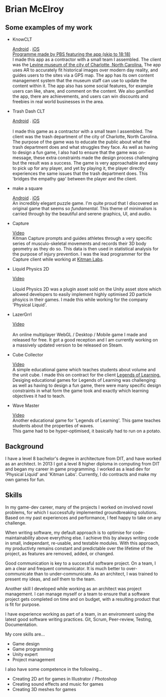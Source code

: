 # Brian McElroy

## Some examples of my work

* KnowCLT

	[Android](https://play.google.com/store/apps/details?id=com.POTIONSPIXELS.KnowCLT&gl=US)  .  [iOS](https://apps.apple.com/us/app/knowclt/id1574549739)<br/>	
	[Programme made by PBS featuring the app (skip to 18:18)](https://video.wtvi.org/video/34-urban-renewal-qsgutd/)<br/>
	I made this app as a contractor with a small team I assembled. The client was the [Levine museum of the city of Charlotte, North Carolina.](https://www.museumofthenewsouth.org/)
	The app uses AR to accurately fit historical images over modern day reality, and guides users to the sites via a GPS map. The app has its own content management system that the museum staff can use to update the content within it. The app also has some social features, for example users can like, share, and comment on the content. We also gamified the app, there are achievements, and users can win discounts and freebies in real world businesses in the area.

* Trash Dash CLT

	[Android](https://play.google.com/store/apps/details?id=com.PotionsAndPixels.TrashTruckers)  .  [iOS](https://apps.apple.com/us/app/trash-dash-clt/id1561390973)<br/>	
	I made this game as a contractor with a small team I assembled. The client was the trash department of the city of Charlotte, North Carolina.
	The purpose of the game was to educate the public about what the trash department does and what struggles they face. As well as having to design a fun game, I also had to ensure that the game was on-message, these extra constraints made the design process challenging but the result was a success.
	The game is very approachable and easy to pick up for any player, and yet by playing it, the player directly experiences the same issues that the trash department does. This 'bridges the empathy gap' between the player and the client.
   
* make a square 

	[Android](https://play.google.com/store/apps/details?id=com.SandwichGeneration.MakeASquare&hl=en_US&gl=US)  .  [iOS](https://apps.apple.com/us/app/make-a-square/id1495772847)<br/>	
	An incredibly elegant puzzle game. I'm quite proud that I discovered an original game that seems so *fundamental*.
	This theme of minimalism is carried through by the beautiful and serene graphics, UI, and audio.
	
* Capture

	[Video](https://youtu.be/30xvRLjY0jU)<br/>
	Kitman Capture prompts and guides athletes through a very specific series of musculo-skeletal movements and records their 3D body geometry as they do so. This data is then used in  statistical analysis for the purpose of injury prevention.
	I was the lead programmer for the Capture client while working at [Kitman Labs](https://www.kitmanlabs.com/).
   
* Liquid Physics 2D
	
	[Video](https://youtu.be/9qU3aVAADZY)<br/>	
	Liquid Physics 2D was a plugin asset sold on the Unity asset store which allowed developers to easily implement highly optimised 2D particle phsyics in their games. I made this while working for the company 'Physical Liquid'.
	
* LazerGrrl

	[Video](https://youtu.be/Zr0A8VcBnYk)<br/>	
	An online multiplayer WebGL / Desktop / Mobile game I made and released for free. It got a good reception and I am currently working on a massively updated version to be released on Steam.
	
* Cube Collector

	[Video](https://youtu.be/RwbznCCA-Do)<br/>
	A simple educational game which teaches students about volume and the unit cube. I made this on contract for the client [Legends of Learning.](https://www.legendsoflearning.com/) 	
	Desiging educational games for Legends of Learning was challenging: as well as having to design a fun game, there were many specific design constraints in what form the game took and exactly which learning objectives it had to teach.

* Wave Master

	[Video](https://youtu.be/F8nCd9Dje20)<br/>
	Another educational game for 'Legends of Learning'. This game teaches students about the properties of waves.	
	This game had to be hyper-optimised, it basically had to run on a potato.
		
## Background

I have a level 8 bachelor's degree in architecture from DIT, and have worked as an architect.
In 2013 I got a level 8 higher diploma in computing from DIT and began my career in game programming.
I worked as a lead dev for 'Physical Liquid' and 'Kitman Labs'.
Currently, I do contracts and make my own games for fun.

## Skills

In my game-dev career, many of the projects I worked on involved novel problems, for which I successfully implemented groundbreaking solutions. Based on my past experiences and performance, I feel happy to take on any challenge.

When writing software, my default approach is to optimise for code-maintainability above everything else. I achieve this by always writing code in small, independant, re-usable, and testable modules.
With this approach, my productivty remains constant and predictable over the lifetime of the project, as features are removed, added, or changed.

Good communication is key to a successful software project. On a team, I am a clear and frequent communicator. It is much better to over-communicate than to under-communicate.
As an architect, I was trained to present my ideas, and *sell* them to the team.

Another skill I developed while working as an architect was project management. I can manage myself or a team to ensure that a software project gets completed on time and on budget, with a resulting product that is fit for purpose.

I have experience working as part of a team, in an enviromnent using the latest good software writing practices. Git, Scrum, Peer-review, Testing, Documentation.  

My core skills are...

* Game design
* Game programming
* Unity expert
* Project management

I also have some competence in the following...

* Creating 2D art for games in Illustrator / Photoshop
* Creating sound effects and music for games
* Creating 3D meshes for games
